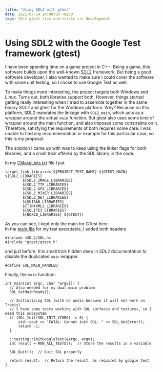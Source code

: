 ```yaml
---
title: "Using SDL2 with gtest"
date: 2021-07-14 14:00:00 +0200
tags: SDL2 gtest tips-and-tricks c++ development
---
```


# Using SDL2 with the Google Test framework (gtest)

I have been spending time on a game project in C++. Being a game, this software builds upon the well-known [SDL2](https://libsdl.org) framework. But being a good software developer, I also wanted to make sure I could cover the software with some unit testing, so I chose to use Google Test as well.

To make things more interesting, the project targets both Windows and Linux. Turns out, both libraries support both. However, things started getting really interesting when I tried to assemble together in the same binary SDL2 and gtest for the Windows platform. Why? Because on this platform, SDL2 mandates the linkage with ``SDL2_main``, which acts as a wrapper around the actual ``main`` function.  But gtest also uses some kind of wrapper around the main function, and also imposes some constraints on it. Therefore, satisfying the requirements of both requires some care. I was unable to find any recommendation or example for this particular case, so this is my proposal. 

The solution I came up with was to keep using the linker flags for both libraries, and a small trick offered by the SDL library in the code. 

In my [CMakeLists.txt](https://github.com/gbaudic/linbound2/blob/master/CMakeLists.txt) file I put

    target_link_libraries(${PROJECT_TEST_NAME} ${GTEST_MAIN} ${SDL2_LIBRARIES}
            ${SDL2_IMAGE_LIBRARIES} 
            ${SDL2_TTF_LIBRARIES}
            ${SDL2_GFX_LIBRARIES}
            ${SDL2_MIXER_LIBRARIES}
            ${SDL2_NET_LIBRARIES}
            ${GUISAN_LIBRARIES}
            ${TINYXML2_LIBRARIES}
            ${SQLITE3_LIBRARIES}
            ${BOX2D_LIBRARIES} ${GTEST})

As you can see, I kept only the main for GTest here.  
In the [main file](https://github.com/gbaudic/linbound2/blob/master/test/testSettings.cpp) for my test executable, I added both headers

	#include <SDL2/SDL.h>
	#include "gtest/gtest.h"

and just before, this small trick hidden deep in SDL2 documentation to disable the duplicated ``main`` wrapper.

	#define SDL_MAIN_HANDLED

Finally, the ``main`` function:

    int main(int argc, char *argv[]) {
      // Also needed for my dual main problem
      SDL_SetMainReady();

      // Initializing SDL (with no audio because it will not work on Travis)
      // I have some tests working with SDL surfaces and textures, so I need this subsystem
      if (SDL_Init(SDL_INIT_VIDEO) != 0) {
          std::cout << "FATAL: Cannot init SDL: " << SDL_GetError();
          return -1;
      }

      ::testing::InitGoogleTest(&argc, argv);
      int result = RUN_ALL_TESTS();  // Store the results in a variable

      SDL_Quit();  // Quit SDL properly

      return result;  // Return the result, as required by google test
    }
